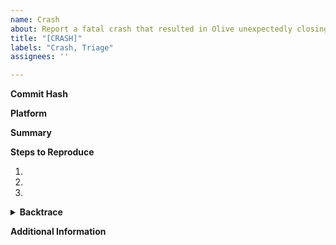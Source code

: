 ```yaml
---
name: Crash
about: Report a fatal crash that resulted in Olive unexpectedly closing.
title: "[CRASH]"
labels: "Crash, Triage"
assignees: ''

---
```

**Commit Hash** <!-- 8 character string of letters/numbers in title bar (e.g. 3ea173c9) -->


**Platform**


**Summary**


**Steps to Reproduce**

1. 
2. 
3. 

<details><summary><strong>Backtrace</strong></summary><pre><code>

Paste backtrace here

</code></pre></details>

**Additional Information**

